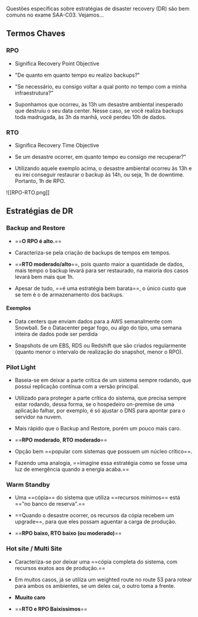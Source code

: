 Questões específicas sobre estratégias de disaster recovery (DR) são bem comuns no exame SAA-C03. Vejamos... 

## Termos Chaves

### **RPO**
- Significa Recovery Point Objective

- "De quanto em quanto tempo eu realizo backups?"

- "Se necessário, eu consigo voltar a qual ponto no tempo com a minha infraestrutura?"
 
- Suponhamos que ocorreu, às 13h um desastre ambiental inesperado que destruiu o seu data center. Nesse caso, se você realiza backups toda madrugada, às 3h da manhã, você perdeu 10h de dados.

### **RTO**
- Significa Recovery Time Objective	

- Se um desastre ocorrer, em quanto tempo eu consigo me recuperar?"	

- Utilizando aquele exemplo acima, o desastre ambiental ocorreu às 13h e eu irei conseguir restaurar o backup às 14h, ou seja, 1h de downtime. Portanto, 1h de RPO.

![[RPO-RTO.png]]

## Estratégias de DR

### Backup and Restore
- ==**O RPO é alto.**==
- Caracteriza-se pela criação de backups de tempos em tempos.

- ==**RTO moderado/alto**==, pois quanto maior a quantidade de dados, mais tempo o backup levará para ser restaurado, na maioria dos casos levará bem mais que 1h.

- Apesar de tudo, ==é uma estratégia bem barata==, o único custo que se tem é o de armazenamento dos backups.
#### Exemplos
- Data centers que enviam dados para a AWS semanalmente com Snowball. Se o Datacenter pegar fogo, ou algo do tipo, uma semana inteira de dados pode ser perdida

- Snapshots de um EBS, RDS ou Redshift que são criados regularmente (quanto menor o intervalo de realização do snapshot, menor o RPO).

### Pilot Light
- Baseia-se em deixar a parte crítica de um sistema sempre rodando, que possui replicação contínua com a versão principal.

- Utilizado para proteger a parte crítica do sistema, que precisa sempre estar rodando, dessa forma, se o hospedeiro on-premise de uma aplicação falhar, por exemplo, é só ajustar o DNS para apontar para o servidor na nuvem.

- Mais rápido que o Backup and Restore, porém um pouco mais caro.

- ==**RPO moderado**, **RTO moderado**==

- Opção bem ==popular com sistemas que possuem um núcleo crítico==.

- Fazendo uma analogia, ==imagine essa estratégia como se fosse uma luz de emergência quando a energia acaba.==

### Warm Standby
- Uma ==cópia== do sistema que utiliza ==recursos mínimos== está =="no banco de reserva".==

- ==Quando o desastre ocorrer, os recursos da cópia recebem um upgrade==, para que eles possam aguentar a carga de produção.

- ==**RPO baixo, RTO baixo (ou moderado)**==

### Hot site / Multi Site
- Caracteriza-se por deixar uma ==cópia completa do sistema, com recursos exatos aos de produção.==

- Em muitos casos, já se utiliza um weighted route no route 53 para rotear para ambos os ambientes, se um deles cai, o outro toma a frente.

- **Muuito caro**

- ==**RTO e RPO Baixíssimos**==